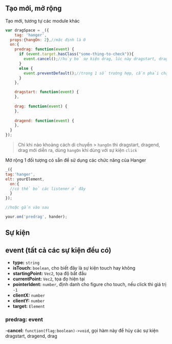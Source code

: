 ## Tạo mới, mở rộng

Tạo mới, tương tự các module khác
```js
var dragSpace = _({
	tag: 'hanger',
  props:{hangOn: 2},//mặc định là 0
  on:{
  	predrag: function(event) {
      if (event.target.hasClass("some-thing-to-check")){
      	event.cancel();//hủy bỏ sự kiện drag, lúc này dragstart, dragend, drag sẽ không xảy ra
      }
      else {
        event.preventDefault();//trong 1 số trường hợp, cần phải chặn sự kiện hệ thống, tránh lỗi
      }
    },

  	dragstart: function(event) {
    },
    
  	drag: function(event) {
    },
    
  	dragend: function(event) {
    },
  }
});

```

> Chỉ khi nào khoảng cách di chuyển > `hangOn` thì dragstart, dragend, drag mới diễn ra, dùng `hangOn` khi dùng với sự kiện `click`



Mở rộng 1 đối tượng có sẵn để sử dụng các chức năng của Hanger

```js
_({
tag:'hanger',
elt: yourElement,
  on:{
  //có thể bỏ các listener ở đây 
  }
});

//hoặc gắn vào sau

your.on('predrag', hander);

```

## Sự kiện

## event (tất cả các sự kiện đều có)

- **type:** `string`
- **isTouch:** `boelean`, cho biết đây là sự kiện touch hay không
- **startingPoint:** `Vec2`, tọa độ bắt đầu
- **currentPoint:** `Vec2`, tọa đọ hiện tại
- **pointerIdent:** `number`, định danh cho figure cho touch, nếu click thì giá trị `-1`
- **clientX:** `number`
- **clientY:** `number`
- **target:** `Element`

### predrag: event

-**cancel:** `function(flag:boolean)->void`, gọi hàm này để hủy các sự kiện dragstart, dragend, drag 

